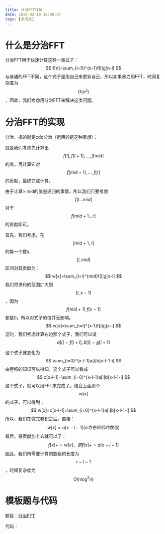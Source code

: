 ```yaml
---
title: 分治FFT详解
date: 2019-02-18 16:40:57
tags: [多项式]
---
```


# 什么是分治FFT

分治FFT用于快速计算这样一类式子：
$$
f[n]=\sum_{i=0}^{n-1}f[i]g[n-i]
$$
与普通的FFT不同，这个式子是用自己来更新自己，所以如果暴力用FFT，时间复杂度为$$O(n^2)$$，因此，我们考虑用分治FFT来解决这类问题。

# 分治FFT的实现

分治，指的就是cdq分治（运用的是这种思想）：

就是我们考虑先计算出$$f[l],f[l+1],...,f[mid]$$的值，再计算它对$$f[mid+1],...,f[r]$$的贡献，最终完成计算。

由于计算l~mid的值是递归的事情，所以我们只要考虑$$f[l...mid]$$对于$$f[mid+1...r]$$的贡献即可。

首先，我们考虑，在$$[mid+1,r]$$的每一个数x,$$[l,mid]$$区间对其贡献为：
$$
w[x]=\sum_{i=l}^{mid}f[i]g[x-i]
$$
我们将求和的范围扩大到$$[l,x-1]$$，因为$$f[mid+1]~f[x-1]$$都是0，所以对式子的值并无影响。
$$
w[x]=\sum_{i=l}^{x-1}f[i]g[x-i]
$$
这时，我们考虑计算右边那个式子，我们可以设$$a[i]=f[i+l],b[i]=g[i+1]$$

这个式子就变化为
$$
\sum_{i=0}^{x-l-1}a[i]b[x-l-1-i]
$$
由卷积的知识可以得知，这个式子可以看成
$$
c[x-l-1]=\sum_{i=0}^{x-l-1}a[i]b[x-l-1-i]
$$
这个式子，就可以用FFT来完成了。结合上面那个$$w[x]$$的式子，可以得到：
$$
w[x]=c[x-l-1]=\sum_{i=0}^{x-l-1}a[i]b[x-l-1-i]
$$
所以，我们在做完卷积之后，直接：
$$
w[x]=a[x-l-1](a为卷积后的数组)
$$
最后，将贡献加上去就可以了：
$$
f[x]+=w[x]，即f[x]+=a[x-l-1]
$$
因此，我们所需要计算的数组的长度为$$r-l-1$$，时间复杂度为$$O(nlog^2n)$$

# 模板题与代码

题目：[分治FFT](https://www.luogu.org/problemnew/show/P4721)

代码：



